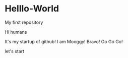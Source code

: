 # Helllo-World
My first repository

Hi humans

It's my startup of github!
I am Mooggy!
Bravo!
Go Go Go!


let's start
